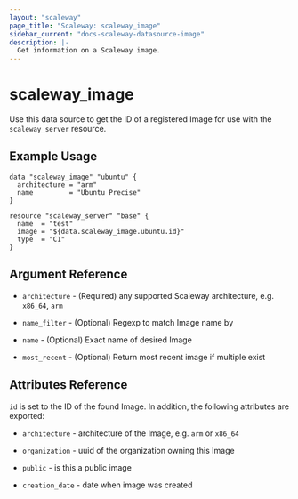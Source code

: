 ```yaml
---
layout: "scaleway"
page_title: "Scaleway: scaleway_image"
sidebar_current: "docs-scaleway-datasource-image"
description: |-
  Get information on a Scaleway image.
---
```


# scaleway_image

Use this data source to get the ID of a registered Image for use with the
`scaleway_server` resource.

## Example Usage

```hcl
data "scaleway_image" "ubuntu" {
  architecture = "arm"
  name         = "Ubuntu Precise"
}

resource "scaleway_server" "base" {
  name  = "test"
  image = "${data.scaleway_image.ubuntu.id}"
  type  = "C1"
}
```

## Argument Reference

* `architecture` - (Required) any supported Scaleway architecture, e.g. `x86_64`, `arm`

* `name_filter` - (Optional) Regexp to match Image name by

* `name` - (Optional) Exact name of desired Image

* `most_recent` - (Optional) Return most recent image if multiple exist

## Attributes Reference

`id` is set to the ID of the found Image. In addition, the following attributes
are exported:

* `architecture` - architecture of the Image, e.g. `arm` or `x86_64`

* `organization` - uuid of the organization owning this Image

* `public` - is this a public image

* `creation_date` - date when image was created
